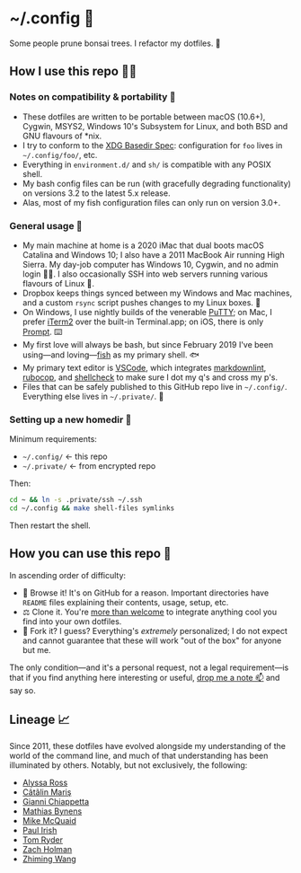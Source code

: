 # ~/.config 🔩

Some people prune bonsai trees. I refactor my dotfiles. 🌱

## How I use this repo 👩‍💻

### Notes on compatibility & portability 💼

* These dotfiles are written to be portable between macOS (10.6+), Cygwin,
  MSYS2, Windows 10's Subsystem for Linux, and both BSD and GNU flavours of
  \*nix.
* I try to conform to the [XDG Basedir Spec]: configuration for `foo` lives in
  `~/.config/foo/`, etc.
* Everything in `environment.d/` and `sh/` is compatible with any POSIX shell.
* My bash config files can be run (with gracefully degrading functionality) on
  versions 3.2 to the latest 5.x release.
* Alas, most of my fish configuration files can only run on version 3.0+.

[XDG Basedir Spec]: https://specifications.freedesktop.org/basedir-spec/basedir-spec-latest.html

### General usage 💁

* My main machine at home is a 2020 iMac that dual boots macOS Catalina and
  Windows 10; I also have a 2011 MacBook Air running High Sierra. My day-job
  computer has Windows 10, Cygwin, and no admin login 🤦‍♀. I also occasionally
  SSH into web servers running various flavours of Linux 🐧.
* Dropbox keeps things synced between my Windows and Mac machines, and a custom
  `rsync` script pushes changes to my Linux boxes. 🔄
* On Windows, I use nightly builds of the venerable [PuTTY]; on Mac, I prefer
  [iTerm2] over the built-in Terminal.app; on iOS, there is only [Prompt]. ⌨️
* My first love will always be bash, but since February 2019 I've been using—and
  loving—[fish] as my primary shell. 🐟
* My primary text editor is [VSCode], which integrates [markdownlint],
  [rubocop], and [shellcheck] to make sure I dot my q's and cross my p's.
* Files that can be safely published to this GitHub repo live in `~/.config/`.
  Everything else lives in `~/.private/`. 🔐

[PuTTY]: https://www.chiark.greenend.org.uk/~sgtatham/putty/
[iTerm2]: https://www.iterm2.com/
[Prompt]: https://panic.com/prompt/
[fish]: https://fishshell.com/
[VSCode]: https://github.com/Microsoft/vscode
[markdownlint]: https://github.com/DavidAnson/markdownlint
[rubocop]: https://github.com/rubocop-hq/rubocop
[shellcheck]: https://www.shellcheck.net/

### Setting up a new homedir 🏡

Minimum requirements:

* `~/.config/`  ← this repo
* `~/.private/` ← from encrypted repo

Then:

```sh
cd ~ && ln -s .private/ssh ~/.ssh
cd ~/.config && make shell-files symlinks
```

Then restart the shell.

## How you can use this repo 🙋

In ascending order of difficulty:

* 👀 Browse it! It's on GitHub for a reason. Important directories have `README`
  files explaining their contents, usage, setup, etc.
* ⚖️ Clone it. You're [more than welcome][licence] to integrate anything cool
  you find into your own dotfiles.
* 🍴 Fork it? I guess? Everything's _extremely_ personalized; I do not expect
  and cannot guarantee that these will work "out of the box" for anyone but me.

[licence]: https://github.com/zgracem/dotconfig/blob/master/LICENCE

The only condition—and it's a personal request, not a legal requirement—is that
if you find anything here interesting or useful, [drop me a note 📫][email] and
say so.

[email]: mailto:zgm%40inescapable%2eorg

## Lineage 📈

Since 2011, these dotfiles have evolved alongside my understanding of the world
of the command line, and much of that understanding has been illuminated by
others. Notably, but not exclusively, the following:

* [Alyssa Ross](https://github.com/alyssais/dotfiles)
* [Cãtãlin Mariş](https://github.com/alrra/dotfiles)
* [Gianni Chiappetta](https://github.com/gf3/dotfiles)
* [Mathias Bynens](https://github.com/mathiasbynens/dotfiles)
* [Mike McQuaid](https://github.com/MikeMcQuaid/dotfiles)
* [Paul Irish](https://github.com/paulirish/dotfiles/)
* [Tom Ryder](https://sanctum.geek.nz/cgit/dotfiles.git/about/)
* [Zach Holman](https://github.com/holman/dotfiles)
* [Zhiming Wang](https://github.com/zmwangx/dotfiles)
